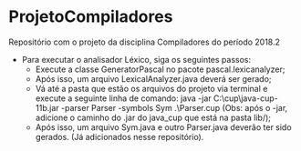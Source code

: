 ﻿# ProjetoCompiladores
Repositório com o projeto da disciplina Compiladores do período 2018.2

* Para executar o analisador Léxico, siga os seguintes passos:
  * Execute a classe GeneratorPascal no pacote pascal.lexicanalyzer;
  * Após isso, um arquivo LexicalAnalyzer.java deverá ser gerado;
  * Vá até a pasta que estão os arquivos do projeto via terminal e execute a seguinte linha de comando: java -jar C:\cup\java-cup-11b.jar -parser Parser -symbols Sym .\Parser.cup (Obs: após o -jar, adicione o caminho do .jar do java_cup que está na pasta lib/);
  * Após isso, um arquivo Sym.java e outro Parser.java deverão ter sido gerados. (Já adicionados nesse repositório).
